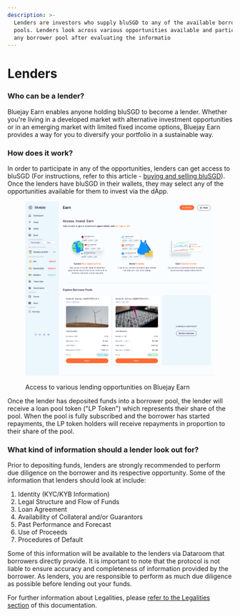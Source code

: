 ```yaml
---
description: >-
  Lenders are investors who supply bluSGD to any of the available borrower
  pools. Lenders look across various opportunities available and participate in
  any borrower pool after evaluating the informatio
---
```


# Lenders

### Who can be a lender?

Bluejay Earn enables anyone holding bluSGD to become a lender. Whether you're living in a developed market with alternative investment opportunities or in an emerging market with limited fixed income options, Bluejay Earn provides a way for you to diversify your portfolio in a sustainable way.

### How does it work?

In order to participate in any of the opportunities, lenders can get access to bluSGD (For instructions, refer to this article - [buying and selling bluSGD](../user-guides/buying-and-selling-blu.md)). Once the lenders have bluSGD in their wallets, they may select any of the opportunities available for them to invest via the dApp.

<figure><img src="../.gitbook/assets/image (4).png" alt=""><figcaption><p>Access to various lending opportunities on Bluejay Earn</p></figcaption></figure>

Once the lender has deposited funds into a borrower pool, the lender will receive a loan pool token ("LP Token") which represents their share of the pool. When the pool is fully subscribed and the borrower has started repayments, the LP token holders will receive repayments in proportion to their share of the pool.

### What kind of information should a lender look out for?

Prior to depositing funds, lenders are strongly recommended to perform due diligence on the borrower and its respective opportunity. Some of the information that lenders should look at include:

1. Identity (KYC/KYB Information)
2. Legal Structure and Flow of Funds
3. Loan Agreement&#x20;
4. Availability of Collateral and/or Guarantors
5. Past Performance and Forecast
6. Use of Proceeds
7. Procedures of Default

Some of this information will be available to the lenders via Dataroom that borrowers directly provide. It is important to note that the protocol is not liable to ensure accuracy and completeness of information provided by the borrower. As lenders, you are responsible to perform as much due diligence as possible before lending out your funds.

For further information about Legalities, please [refer to the Legalities section](legalities.md) of this documentation.
